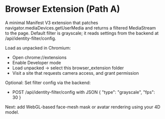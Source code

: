 # Browser Extension (Path A)

A minimal Manifest V3 extension that patches navigator.mediaDevices.getUserMedia and returns a filtered MediaStream to the page. Default filter is grayscale; it reads settings from the backend at /api/identity-filter/config.

Load as unpacked in Chromium:
- Open chrome://extensions
- Enable Developer mode
- Load unpacked → select this browser_extension folder
- Visit a site that requests camera access, and grant permission

Optional: Set filter config via the backend:
- POST /api/identity-filter/config with JSON { "type": "grayscale", "fps": 30 }

Next: add WebGL-based face-mesh mask or avatar rendering using your 4D model.
